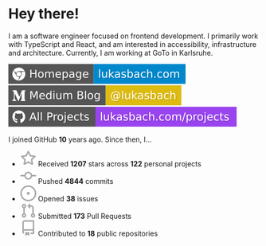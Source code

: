 # Hey there!

I am a software engineer focused on frontend development. I primarily work with TypeScript and React, and am interested in accessibility, infrastructure and architecture. Currently, I am working at GoTo in Karlsruhe.

[![Homepage](./icons/homepage.svg)](https://lukasbach.com)
[![Medium Blog](./icons/medium.svg)](https://medium.com/@lukasbach)
[![My Projects](./icons/projects.svg)](https://lukasbach.com/projects)

I joined GitHub **10** years ago. Since then, I...

- ![](./icons/star.svg) Received **1207** stars across **122** personal projects
- ![](./icons/commit.svg) Pushed **4844** commits
- ![](./icons/issues.svg) Opened **38** issues
- ![](./icons/pr.svg) Submitted **173** Pull Requests
- ![](./icons/repo.svg) Contributed to **18** public repositories
